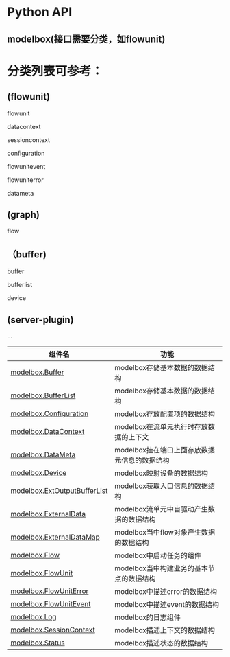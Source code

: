 # Python API

## modelbox(接口需要分类，如flowunit)

# **分类列表可参考：**

## (flowunit)

flowunit 

datacontext

sessioncontext

configuration

flowunitevent

flowuniterror

datameta

## (graph)

flow

## （buffer)

buffer

bufferlist

device

## (server-plugin)

...

|组件名|功能|
|-|-|
|[modelbox.Buffer](python/modelbox_buffer.md)| modelbox存储基本数据的数据结构|
|[modelbox.BufferList](python/modelbox_bufferlist.md)| modelbox存储基本数据的数据结构 |
|[modelbox.Configuration](python/modelbox_configuration.md)| modelbox存放配置项的数据结构|
|[modelbox.DataContext](python/modelbox_datacontext.md)| modelbox在流单元执行时存放数据的上下文|
|[modelbox.DataMeta](python/modelbox_datameta.md)| modelbox挂在端口上面存放数据元信息的数据结构|
|[modelbox.Device](python/modelbox_device.md)| modelbox映射设备的数据结构|
|[modelbox.ExtOutputBufferList](python/modelbox_extoutputbufferlist.md)| modelbox获取入口信息的数据结构 |
|[modelbox.ExternalData](python/modelbox_externaldata.md)| modelbox流单元中自驱动产生数据的数据结构|
|[modelbox.ExternalDataMap](python/modelbox_externaldatamap.md)| modelbox当中flow对象产生数据的数据结构|
|[modelbox.Flow](python/modelbox_flow.md)| modelbox中启动任务的组件|
|[modelbox.FlowUnit](python/modelbox_flowunit.md)| modelbox当中构建业务的基本节点的数据结构|
|[modelbox.FlowUnitError](python/modelbox_flowuniterror.md)| modelbox中描述error的数据结构 |
|[modelbox.FlowUnitEvent](python/modelbox_flowunitevent.md)| modelbox中描述event的数据结构|
|[modelbox.Log](python/modelbox_log.md)| modelbox的日志组件|
|[modelbox.SessionContext](python/modelbox_sessioncontext.md)| modelbox描述上下文的数据结构|
|[modelbox.Status](python/modelbox_status.md)| modelbox描述状态的数据结构|
